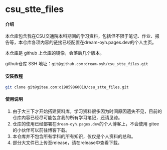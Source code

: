 # csu_stte_files

#### 介绍
本仓库包含我在CSU交通院本科期间的学习资料，包括但不限于笔记、作业、报告等，本仓库各项内容的链接已经配置在dream-oyh.pages.dev的个人主页。

本仓库是 github 上仓库的镜像，会落后几个版本。

github仓库 SSH 地址：`git@github.com:dream-oyh/csu_stte_files.git`

#### 安装教程
```sh
git clone git@gitee.com:o19859860010/csu_stte_files.git
```
#### 使用说明

1. 由于大三下才开始搭建资料库，学习资料很多因为时间原因遗失不见，目前的仓库内容已经尽可能包含我的所有学习笔记，还请见谅。
2. 仓库的使用已经部署在`dream-oyh.pages.dev`的个人博客上，不会使用 gitee 的小伙伴可以前往博客下载。
3. 本仓库并不包含所有学科的所有知识，仅仅是个人资料的总和。
4. 部分大文件已上传至release，请在release中查看下载。
